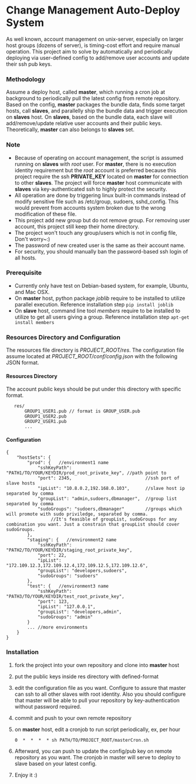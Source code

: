 
Change Management Auto-Deploy System
=======
As well known, account management on unix-server, especially on larger host groups (dozens of server), is timing-cost effort and require manual operation. This project aim to solve by automatically and periodically deploying via user-defined config to add/remove user accounts and update their ssh pub keys. 

### Methodology
Assume a deploy host, called **master**, which running a cron job at background to periodically pull the latest config from remote repository. Based on the config,  **master** packages the bundle data, finds some target hosts, call **slaves**,  and parallelly ship the bundle data and trigger execution on **slaves** host. On **slaves**, based on the bundle data, each slave will add/remove/update relative user accounts and their public keys. Theoretically, **master** can  also belongs to **slaves** set.
 
### Note
* Because of operating on account management, the script is assumed running on **slaves** with *root* user. For **master**, there is no execution identity requirement but the _root_ account is preferred because this project require the ssh **PRIVATE_KEY** located on **master** for connection to other **slaves**. The project will force **master** host communicate  with **slaves** via key-authenticated ssh to highly protect the security.
*  All operation are done by triggering linux built-in commands instead of modify sensitive file such as /etc/group, sudoers, sshd_config. This would prevent from accounts system broken due to the wrong modification of these file.
* This project add new group but do not remove group. For removing user account, this project still keep their home directory.
* The project won't touch any group/users which is not in config file, Don't worry~:)
* The password of new created user is the same as their account name.
* For security, you should manually  ban the password-based ssh login of all hosts.
 
### Prerequisite
* Currently only have test on Debian-based system, for example, Ubuntu, and Mac OSX.
* On **master** host, python package *joblib* require to be installed to utilize parallel execution. Reference installation step `` pip install joblib `` 
* On **slave** host, command line tool *members* require to be installed to utilize to get all users giving a group. Reference installation step `` apt-get install members `` 

### Resources Directory and Configuration
The resources file directory is *PROJECT_ROOT/res*. The configuration file assume located at *PROJECT_ROOT/conf/config.json* with the following JSON format.

#### Resources Directory
The account public keys should be put under this directory with specific format.
```
   res/
       GROUP1_USER1.pub // format is GROUP_USER.pub
       GROUP1_USER2.pub
       GROUP2_USER1.pub
       ...
```

#### Configuration

```
{
    "hostSets": {
        "prod": {   //environment1 name
            "sshKeyPath": "PATH1/TO/YOUR/KEYDIR/prod_root_private_key", //path point to 
            "port": 2345,                            //ssh port of slave hosts
            "ipList": "10.8.0.2,192.168.0.103",      //slave host ip separated by comma
            "groupList": "admin,sudoers,dbmanager",  //group list separated by comma
            "sudoGroups": "sudoers,dbmanager"        //groups which will promote with sudo priviledge, separated by comma.
                 //It's feasible of groupList, sudoGroups for any combination you want. Just a constrain that groupList should cover sudoGroups. 
        },
        "staging": {   //environment2 name
            "sshKeyPath": "PATH2/TO/YOUR/KEYDIR/staging_root_private_key",
            "port": 22,
            "ipList": "172.109.12.3,172.109.12.4,172.109.12.5,172.109.12.6",
            "groupList": "developers,sudoers",
            "sudoGroups": "sudoers"
        },
        "test": {   //environment3 name
            "sshKeyPath": "PATH3/TO/YOUR/KEYDIR/test_root_private_key",
            "port": 123,
            "ipList": "127.0.0.1",
            "groupList": "developers,admin",
            "sudoGroups": "admin"
        }
        ... //more environments
    }
}
```

### Installation
1. fork the project into your own repository and clone into **master** host 
2. put the public keys inside res directory with defined-format
3. edit the configuration file as you want. Configure to assure that master can ssh to all other slaves with root identity. Also you should configure that master will be able to pull your repository by key-authentication without password required.
4. commit and push to your own remote repository
5. on **master** host, edit a cronjob to run script periodically, ex, per hour

    ```
    0  *  *  *  * sh PATH/TO/PROJECT_ROOT/masterCron.sh 
    ```
    
6. Afterward, you can push to update the config/pub key on remote repository as you want. The cronjob in master will serve to deploy to slave based on your latest config. 
7. Enjoy it :)
